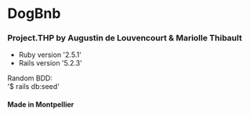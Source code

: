 <h1>DogBnb</h1>
<h3>Project.THP by Augustin de Louvencourt & Mariolle Thibault</h3>

* Ruby version '2.5.1'
* Rails version '5.2.3'

Random BDD:<br/>
'$ rails db:seed'

<h4>Made in Montpellier</h4>
